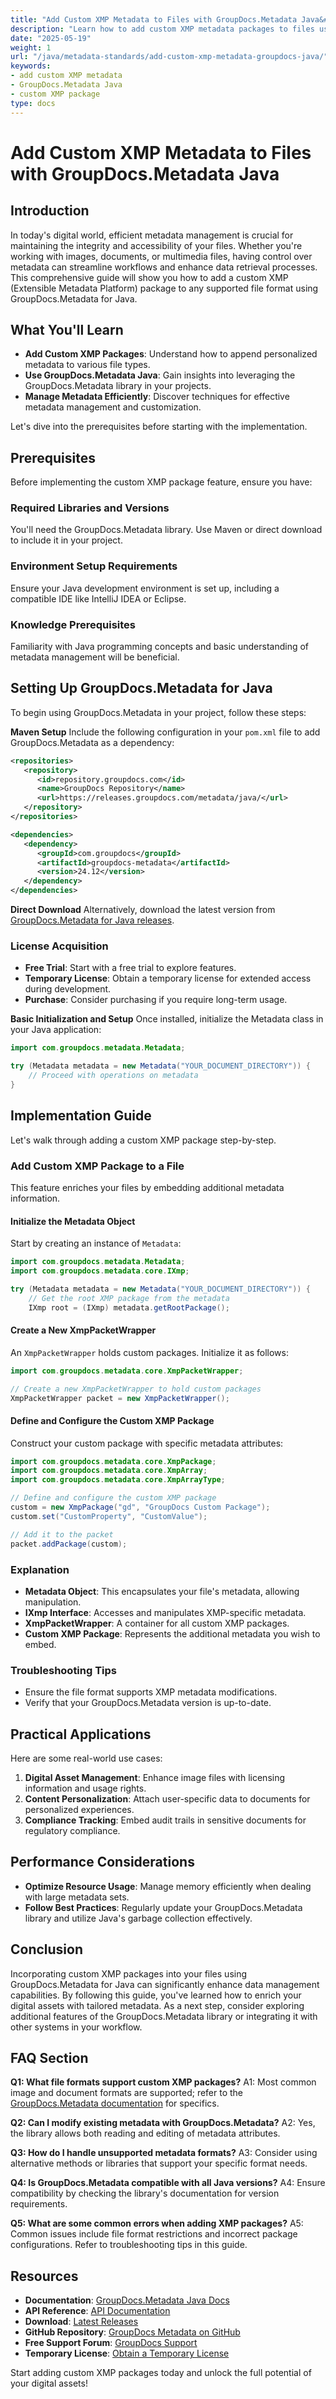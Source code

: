 ```yaml
---
title: "Add Custom XMP Metadata to Files with GroupDocs.Metadata Java&#58; A Comprehensive Guide"
description: "Learn how to add custom XMP metadata packages to files using GroupDocs.Metadata for Java. Enhance file data management with this step-by-step tutorial."
date: "2025-05-19"
weight: 1
url: "/java/metadata-standards/add-custom-xmp-metadata-groupdocs-java/"
keywords:
- add custom XMP metadata
- GroupDocs.Metadata Java
- custom XMP package
type: docs
---
```

# Add Custom XMP Metadata to Files with GroupDocs.Metadata Java

## Introduction
In today's digital world, efficient metadata management is crucial for maintaining the integrity and accessibility of your files. Whether you're working with images, documents, or multimedia files, having control over metadata can streamline workflows and enhance data retrieval processes. This comprehensive guide will show you how to add a custom XMP (Extensible Metadata Platform) package to any supported file format using GroupDocs.Metadata for Java.

## What You'll Learn
- **Add Custom XMP Packages**: Understand how to append personalized metadata to various file types.
- **Use GroupDocs.Metadata Java**: Gain insights into leveraging the GroupDocs.Metadata library in your projects.
- **Manage Metadata Efficiently**: Discover techniques for effective metadata management and customization.

Let's dive into the prerequisites before starting with the implementation.

## Prerequisites
Before implementing the custom XMP package feature, ensure you have:

### Required Libraries and Versions
You'll need the GroupDocs.Metadata library. Use Maven or direct download to include it in your project.

### Environment Setup Requirements
Ensure your Java development environment is set up, including a compatible IDE like IntelliJ IDEA or Eclipse.

### Knowledge Prerequisites
Familiarity with Java programming concepts and basic understanding of metadata management will be beneficial.

## Setting Up GroupDocs.Metadata for Java
To begin using GroupDocs.Metadata in your project, follow these steps:

**Maven Setup**
Include the following configuration in your `pom.xml` file to add GroupDocs.Metadata as a dependency:
```xml
<repositories>
   <repository>
      <id>repository.groupdocs.com</id>
      <name>GroupDocs Repository</name>
      <url>https://releases.groupdocs.com/metadata/java/</url>
   </repository>
</repositories>

<dependencies>
   <dependency>
      <groupId>com.groupdocs</groupId>
      <artifactId>groupdocs-metadata</artifactId>
      <version>24.12</version>
   </dependency>
</dependencies>
```
**Direct Download**
Alternatively, download the latest version from [GroupDocs.Metadata for Java releases](https://releases.groupdocs.com/metadata/java/).

### License Acquisition
- **Free Trial**: Start with a free trial to explore features.
- **Temporary License**: Obtain a temporary license for extended access during development.
- **Purchase**: Consider purchasing if you require long-term usage.

**Basic Initialization and Setup**
Once installed, initialize the Metadata class in your Java application:
```java
import com.groupdocs.metadata.Metadata;

try (Metadata metadata = new Metadata("YOUR_DOCUMENT_DIRECTORY")) {
    // Proceed with operations on metadata
}
```
## Implementation Guide
Let's walk through adding a custom XMP package step-by-step.

### Add Custom XMP Package to a File
This feature enriches your files by embedding additional metadata information.

#### Initialize the Metadata Object
Start by creating an instance of `Metadata`:
```java
import com.groupdocs.metadata.Metadata;
import com.groupdocs.metadata.core.IXmp;

try (Metadata metadata = new Metadata("YOUR_DOCUMENT_DIRECTORY")) {
    // Get the root XMP package from the metadata
    IXmp root = (IXmp) metadata.getRootPackage();
```
#### Create a New XmpPacketWrapper
An `XmpPacketWrapper` holds custom packages. Initialize it as follows:
```java
import com.groupdocs.metadata.core.XmpPacketWrapper;

// Create a new XmpPacketWrapper to hold custom packages
XmpPacketWrapper packet = new XmpPacketWrapper();
```
#### Define and Configure the Custom XMP Package
Construct your custom package with specific metadata attributes:
```java
import com.groupdocs.metadata.core.XmpPackage;
import com.groupdocs.metadata.core.XmpArray;
import com.groupdocs.metadata.core.XmpArrayType;

// Define and configure the custom XMP package
custom = new XmpPackage("gd", "GroupDocs Custom Package");
custom.set("CustomProperty", "CustomValue");

// Add it to the packet
packet.addPackage(custom);
```
### Explanation
- **Metadata Object**: This encapsulates your file's metadata, allowing manipulation.
- **IXmp Interface**: Accesses and manipulates XMP-specific metadata.
- **XmpPacketWrapper**: A container for all custom XMP packages.
- **Custom XMP Package**: Represents the additional metadata you wish to embed.

### Troubleshooting Tips
- Ensure the file format supports XMP metadata modifications.
- Verify that your GroupDocs.Metadata version is up-to-date.

## Practical Applications
Here are some real-world use cases:
1. **Digital Asset Management**: Enhance image files with licensing information and usage rights.
2. **Content Personalization**: Attach user-specific data to documents for personalized experiences.
3. **Compliance Tracking**: Embed audit trails in sensitive documents for regulatory compliance.

## Performance Considerations
- **Optimize Resource Usage**: Manage memory efficiently when dealing with large metadata sets.
- **Follow Best Practices**: Regularly update your GroupDocs.Metadata library and utilize Java's garbage collection effectively.

## Conclusion
Incorporating custom XMP packages into your files using GroupDocs.Metadata for Java can significantly enhance data management capabilities. By following this guide, you've learned how to enrich your digital assets with tailored metadata. As a next step, consider exploring additional features of the GroupDocs.Metadata library or integrating it with other systems in your workflow.

## FAQ Section
**Q1: What file formats support custom XMP packages?**
A1: Most common image and document formats are supported; refer to the [GroupDocs.Metadata documentation](https://docs.groupdocs.com/metadata/java/) for specifics.

**Q2: Can I modify existing metadata with GroupDocs.Metadata?**
A2: Yes, the library allows both reading and editing of metadata attributes.

**Q3: How do I handle unsupported metadata formats?**
A3: Consider using alternative methods or libraries that support your specific format needs.

**Q4: Is GroupDocs.Metadata compatible with all Java versions?**
A4: Ensure compatibility by checking the library's documentation for version requirements.

**Q5: What are some common errors when adding XMP packages?**
A5: Common issues include file format restrictions and incorrect package configurations. Refer to troubleshooting tips in this guide.

## Resources
- **Documentation**: [GroupDocs.Metadata Java Docs](https://docs.groupdocs.com/metadata/java/)
- **API Reference**: [API Documentation](https://reference.groupdocs.com/metadata/java/)
- **Download**: [Latest Releases](https://releases.groupdocs.com/metadata/java/)
- **GitHub Repository**: [GroupDocs Metadata on GitHub](https://github.com/groupdocs-metadata/GroupDocs.Metadata-for-Java)
- **Free Support Forum**: [GroupDocs Support](https://forum.groupdocs.com/c/metadata/)
- **Temporary License**: [Obtain a Temporary License](https://purchase.groupdocs.com/temporary-license/)

Start adding custom XMP packages today and unlock the full potential of your digital assets!
